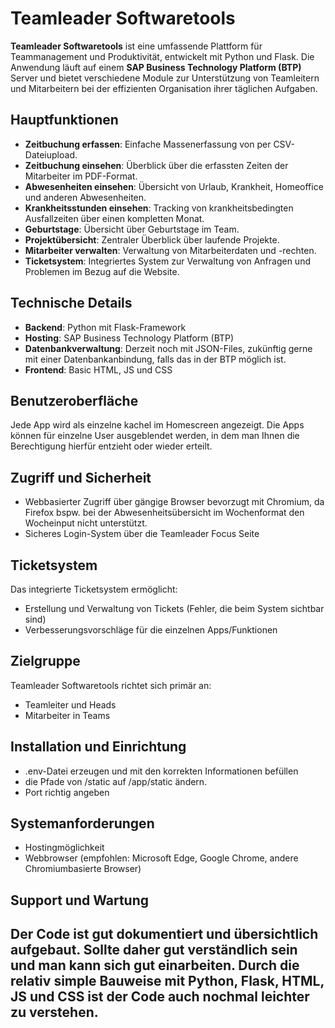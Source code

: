 # Teamleader Softwaretools

**Teamleader Softwaretools** ist eine umfassende Plattform für Teammanagement und Produktivität, entwickelt mit Python und Flask. Die Anwendung läuft auf einem **SAP Business Technology Platform (BTP)** Server und bietet verschiedene Module zur Unterstützung von Teamleitern und Mitarbeitern bei der effizienten Organisation ihrer täglichen Aufgaben.

## Hauptfunktionen

- **Zeitbuchung erfassen**: Einfache Massenerfassung von per CSV-Dateiupload.
- **Zeitbuchung einsehen**: Überblick über die erfassten Zeiten der Mitarbeiter im PDF-Format.
- **Abwesenheiten einsehen**: Übersicht von Urlaub, Krankheit, Homeoffice und anderen Abwesenheiten.
- **Krankheitsstunden einsehen**: Tracking von krankheitsbedingten Ausfallzeiten über einen kompletten Monat.
- **Geburtstage**: Übersicht über Geburtstage im Team.
- **Projektübersicht**: Zentraler Überblick über laufende Projekte.
- **Mitarbeiter verwalten**: Verwaltung von Mitarbeiterdaten und -rechten.
- **Ticketsystem**: Integriertes System zur Verwaltung von Anfragen und Problemen im Bezug auf die Website.

## Technische Details

- **Backend**: Python mit Flask-Framework
- **Hosting**: SAP Business Technology Platform (BTP)
- **Datenbankverwaltung**: Derzeit noch mit JSON-Files, zukünftig gerne mit einer Datenbankanbindung, falls das in der BTP möglich ist.
- **Frontend**: Basic HTML, JS und CSS 

## Benutzeroberfläche

Jede App wird als einzelne kachel im Homescreen angezeigt. Die Apps können für einzelne User ausgeblendet werden, in dem man Ihnen die Berechtigung hierfür entzieht oder wieder erteilt.

## Zugriff und Sicherheit

- Webbasierter Zugriff über gängige Browser bevorzugt mit Chromium, da Firefox bspw. bei der Abwesenheitsübersicht im Wochenformat den Wocheinput nicht unterstützt.
- Sicheres Login-System über die Teamleader Focus Seite

## Ticketsystem

Das integrierte Ticketsystem ermöglicht:

- Erstellung und Verwaltung von Tickets (Fehler, die beim System sichtbar sind)
- Verbesserungsvorschläge für die einzelnen Apps/Funktionen

## Zielgruppe

Teamleader Softwaretools richtet sich primär an:

- Teamleiter und Heads
- Mitarbeiter in Teams

## Installation und Einrichtung

- .env-Datei erzeugen und mit den korrekten Informationen befüllen
- die Pfade von /static auf /app/static ändern.
- Port richtig angeben

## Systemanforderungen

- Hostingmöglichkeit
- Webbrowser (empfohlen: Microsoft Edge, Google Chrome, andere Chromiumbasierte Browser)

## Support und Wartung

Der Code ist gut dokumentiert und übersichtlich aufgebaut. Sollte daher gut verständlich sein und man kann sich gut einarbeiten.
Durch die relativ simple Bauweise mit Python, Flask, HTML, JS und CSS ist der Code auch nochmal leichter zu verstehen.
---